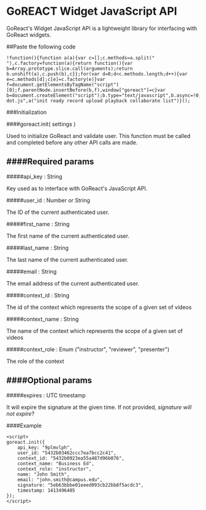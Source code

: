 GoREACT Widget JavaScript API
===
GoReact's Widget JavaScript API is a lightweight library for interfacing with GoReact widgets.

##Paste the following code

	!function(){function a(a){var c=[];c.methods=a.split(" "),c.factory=function(a){return function(){var b=Array.prototype.slice.call(arguments);return b.unshift(a),c.push(b),c}};for(var d=0;d<c.methods.length;d++){var e=c.methods[d];c[e]=c.factory(e)}var f=document.getElementsByTagName("script")[0];f.parentNode.insertBefore(b,f),window["goreact"]=c}var b=document.createElement("script");b.type="text/javascript",b.async=!0,b.src="widgets-dot.js",a("init ready record upload playback collaborate list")}();

###Initialization

####goreact.init( settings )

Used to initialize GoReact and validate user. This function must be called and completed before any other API calls are made.

####Required params
---

#####api_key : String 

Key used as to interface with GoReact's JavaScript API.

#####user_id : Number or String 

The ID of the current authenticated user.

#####first_name : String 

The first name of the current authenticated user.

#####last_name : String 

The last name of the current authenticated user.

#####email : String 

The email address of the current authenticated user.

#####context_id : String 

The id of the context which represents the scope of a given set of videos

#####context_name : String

The name of the context which represents the scope of a given set of videos

#####context_role : Enum ("instructor", "reviewer", "presenter")

The role of the context

####Optional params
---

#####expires : UTC timestamp

It will expire the signature at the given time. If not provided, *signature will not expire*?

####Example

	<script>
	goreact.init({
        api_key: "9plmvlph",
        user_id: "5432b03462ccc7ea7bcc2c41",
        context_id: "5432b0923ea55a487d96b076",
        context_name: "Business Ed",
        context_role: "instructor",
        name: "John Smith",
        email: "john.smith@campus.edu",
        signature: "5eb63bbbe01eeed093cb22bb8f5acdc3",
        timestamp: 1413496405
    });
    </script>


